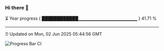 ### Hi there 👋

⏳ Year progress { ████████████▁▁▁▁▁▁▁▁▁▁▁▁▁▁▁▁▁▁ } 41.71 %

---

⏰ Updated on Mon, 02 Jun 2025 05:44:56 GMT

![Progress Bar CI](https://github.com/IshwaranRudhara/GIT-ACTION/workflows/Progress%20Bar%20CI/badge.svg)
